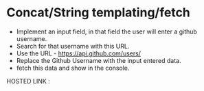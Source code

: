 # Concat/String templating/fetch

- Implement an input field, in that field the user will enter a github username.
- Search for that username with this URL.
- Use the URL - https://api.github.com/users/
- Replace the Github Username with the input entered data.
- fetch this data and show in the console.

HOSTED LINK :
